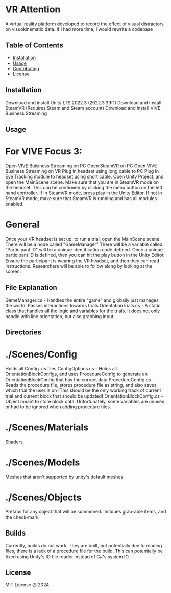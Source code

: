 # VR Attention

A virtual reality platform developed to record the effect of visual distractors on visuokinematic data. 
If I had more time, I would rewrite a codebase


## Table of Contents

- [Installation](#installation)
- [Usage](#usage)
- [Contributing](#contributing)
- [License](#license)

## Installation

Download and install Unity LTS 2022.3 (2022.3.39f1)
Download and install SteamVR (Requires Steam and Steam account)
Download and install VIVE Business Streaming

## Usage

# For VIVE Focus 3:
Open VIVE Buisiness Streaming on PC
Open SteamVR on PC
Open VIVE Business Streaming on VR
Plug in headset using long cable to PC
Plug in Eye Tracking module to headset using short cable. 
Open Unity Project, and open the MainScene scene.
Make sure that you are in SteamVR mode on the headset. This can be confirmed by clicking the menu button on the left hand controller. 
If in SteamVR mode, press play in the Unity Editor. 
If not in SteamVR mode, make sure that SteamVR is running and has all modules enabled.


# General
Once your VR headset is set up, to run a trial, open the MainScene scene. There will be a node called "GameManager"
There will be a variable called "Participant ID" will be a unique identification code defined.
Once a unique participant ID is defined, then you can hit the play button in the Unity Editor. Ensure the participant is wearing the VR headset, and then they can read instructions. Researchers will be able to follow along by looking at the screen. 

## File Explanation
GameManager.cs - Handles the entire "game" and globally just manages the world. Passes interactions towards trials
OrientationTrials.cs - A static class that handles all the logic and variables for the trials. It does not only handle with line orientation, but also grabbing input

## Directories

# ./Scenes/Config
Holds all Config .cs files
ConfigOptions.cs - Holds all OrientationBlockConfigs, and uses ProcedureConfig to generate an OrientationBlockConfig that has the correct data
ProcedureConfig.cs - Reads the procedure file, stores procedure file as string, and also saves which trial the user is on (This should be the only working track of current trial and current block that should be updated)
OrientationBlockConfig.cs - Object meant to store block data. Unfortunately, some variables are unused, or had to be ignored when adding procedure files.

# ./Scenes/Materials
Shaders. 

# ./Scenes/Models
Meshes that aren't supported by unity's default meshes

# ./Scenes/Objects
Prefabs for any object that will be summoned. Incldues grab-able items, and the check-mark

## Builds
Currently, builds do not work. They are built, but potentially due to reading files, there is a lack of a procedure file for the build. 
This can potentially be fixed using Unity's IO file reader instead of C#'s system IO

## License
MIT License @ 2024